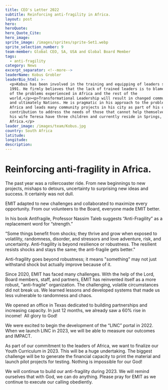```yaml
---
title: CEO's Letter 2022
subtitle: Reinforcing anti-fragility in Africa.
layout: post
hero:
heroQuote:
hero_Quote_Cite:
hero_image:
sprite_image: /images/sprites/sprite-Set1.webp
sprite_selection_number: 9
team-member: Global CEO, SA, USA and Global Board Member
tags:
  - anti-fragility
category: News
excerpt_separator: <!--more-->
leaderName: Kobus Grobler
leaderBio_html: >-
  <p>Kobus has been involved in the training and equipping of leaders since
  1991. He firmly believes that the lack of trained leaders is to blame for many
  of the problems experienced in Africa and the rest of the
  world.</p><p>Transformational Leadership will result in changed communities
  and ultimately Nations. He is pragmatic in his approach to the problems of
  Africa and leads many community projects in his city as part of his own
  contribution to address the needs of those that cannot help themselves. He and
  his wife Teresa have three children and currently reside in Springs, South
  Africa.</p>
leader_image: /images/team/Kobus.jpg
country: South Africa
latitude:
longitude:
description:
---
```

# Reinforcing anti-fragility in Africa.

The past year was a rollercoaster ride. From new beginnings to new projects, mishaps to detours, uncertainty to surprising new ideas and success. It certainly was not dull.

EMIT adapted to new challenges and collaborated to maximize every opportunity. From our volunteers to the Board, everyone made EMIT better.

In his book Antifragile, Professor Nassim Taleb suggests “Anti-Fragility” as a replacement word for “strength.”

“Some things benefit from shocks; they thrive and grow when exposed to volatility, randomness, disorder, and stressors and love adventure, risk, and uncertainty. Anti-fragility is beyond resilience or robustness. The resilient resists shocks and stays the same; the anti-fragile gets better."

Anti-fragility goes beyond robustness; it means "something" may not just withstand shock but actually improve because of it.

Since 2020, EMIT has faced many challenges. With the help of the Lord, Board members, staff, and partners, EMIT has reinvented itself as a more robust, "anti-fragile" organization. The challenging, volatile circumstances did not break us. We learned lessons and developed systems that made us less vulnerable to randomness and chaos.

We opened an office in Texas dedicated to building partnerships and increasing capacity. In just 12 months, we already saw a 60% rise in income!&nbsp; All glory to God!

We were excited to begin the development of the “LINC” portal in 2022. When we launch LINC in 2023, we will be able to measure our outcomes and IMPACT.

As part of our commitment to the leaders of Africa, we want to finalize our Youth Curriculum in 2023. This will be a huge undertaking. The biggest challenge will be to generate the financial capacity to print the material and launch pilot projects for testing. Nothing is impossible for our God!

We will continue to build our anti-fragility during 2023. We will remind ourselves that with God, we can do anything. Please pray for EMIT as we continue to execute our calling obediently.